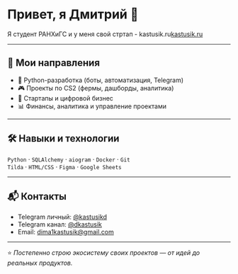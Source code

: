 # Привет, я Дмитрий 👋  

Я студент РАНХиГС и у меня свой стртап - kastusik.ru[kastusik.ru](https://kastusik.ru)

---

## 🚀 Мои направления
- 🐍 Python-разработка (боты, автоматизация, Telegram)
- 🎮 Проекты по CS2 (фермы, дашборды, аналитика)
- 💼 Стартапы и цифровой бизнес
- 📊 Финансы, аналитика и управление проектами

---

## 🛠 Навыки и технологии
`Python` · `SQLAlchemy` · `aiogram` · `Docker` · `Git`  
`Tilda` · `HTML/CSS` · `Figma` · `Google Sheets`

---

## 📬 Контакты
- Telegram личный: [@kastusikd](https://t.me/kastusikd)
- Telegram канал: [@dkastusik](https://t.me/dkastusik)
- Email: dima1kastusik@gmail.com  

---

⭐️ *Постепенно строю экосистему своих проектов — от идей до реальных продуктов.*
